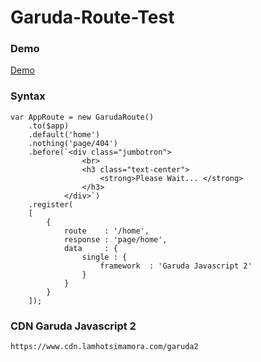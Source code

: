 # Garuda-Route-Test


### Demo
<a href="https://lamhotsimamora.github.io/Garuda-Route-Test">Demo</a>


### Syntax
```
var AppRoute = new GarudaRoute()
	.to($app)
	.default('home')
	.nothing('page/404')
	.before(`<div class="jumbotron"> 
				<br>
				<h3 class="text-center">
					<strong>Please Wait... </strong>
				</h3>
			</div>`)
	.register(
	[
		{ 
		    route    : '/home',
		    response : 'page/home',
		    data 	 : {
		    	single : {
		    		framework  : 'Garuda Javascript 2'
		    	}
		    }
		}
	]);
```


### CDN Garuda Javascript 2
```
https://www.cdn.lamhotsimamora.com/garuda2
```